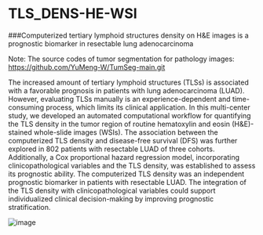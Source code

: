 # TLS_DENS-HE-WSI

###Computerized tertiary lymphoid structures density on H&E images is a prognostic biomarker in resectable lung adenocarcinoma

Note: The source codes of tumor segmentation for pathology images: https://github.com/YuMeng-W/TumSeg-main.git

  The increased amount of tertiary lymphoid structures (TLSs) is associated with a favorable prognosis in patients with lung adenocarcinoma (LUAD). However, evaluating TLSs manually is an experience-dependent and time-consuming process, which limits its clinical application. In this multi-center study, we developed an automated computational workflow for quantifying the TLS density in the tumor region of routine hematoxylin and eosin (H&E)-stained whole-slide images (WSIs). The association between the computerized TLS density and disease-free survival (DFS) was further explored in 802 patients with resectable LUAD of three cohorts. Additionally, a Cox proportional hazard regression model, incorporating clinicopathological variables and the TLS density, was established to assess its prognostic ability. The computerized TLS density was an independent prognostic biomarker in patients with resectable LUAD. The integration of the TLS density with clinicopathological variables could support individualized clinical decision-making by improving prognostic stratification.

![image](https://github.com/YuMeng-W/TLS_DENS-HE-WSI/assets/45892783/a06534c9-d8d2-4630-a62c-27cba36cf46e)
